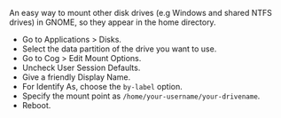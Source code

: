 An easy way to mount other disk drives (e.g Windows and shared NTFS drives) in GNOME, so they appear in the home directory.

- Go to Applications > Disks.
- Select the data partition of the drive you want to use.
- Go to Cog > Edit Mount Options.
- Uncheck User Session Defaults. 
- Give a friendly Display Name. 
- For Identify As, choose the `by-label` option.
- Specify the mount point as `/home/your-username/your-drivename`.
- Reboot.

